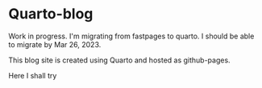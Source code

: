 # Quarto-blog
Work in progress. I'm migrating from fastpages to quarto. I should be able to migrate by Mar 26, 2023.

This blog site is created using Quarto and hosted as github-pages.

Here I shall try 